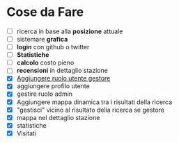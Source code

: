 # Cose da Fare

- [ ] ricerca in base alla **posizione** attuale
- [ ] sistemare **grafica**
- [ ] **login** con github o twitter
- [ ] **Statistiche**
- [ ] **calcolo** costo pieno
- [ ] **recensioni** in dettaglio stazione
- [x] [Aggiungere ruolo utente gestore](https://github.com/plataformatec/devise/wiki/How-To:-Add-an-Admin-Role#option-2-adding-an-admin-attribute)
- [x] aggiungere profilo utente
- [x] gestire ruolo admin
- [x] Aggiungere mappa dinamica tra i risultati della ricerca
- [x] "gestisci" vicino al risultato della ricerca se gestore
- [x] mappa nel dettaglio stazione
- [x] statistiche
- [x] Visitati